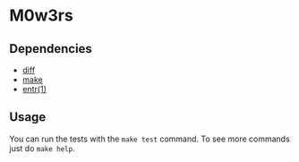 M0w3rs
======


Dependencies
------------

* [diff](https://web.cs.dal.ca/~johnston/unix/diff.html)
* [make](https://www.gnu.org/software/make/manual/make.html)
* [entr(1)](http://entrproject.org/)

Usage
-----

You can run the tests with the `make test` command.
To see more commands just do `make help`.

